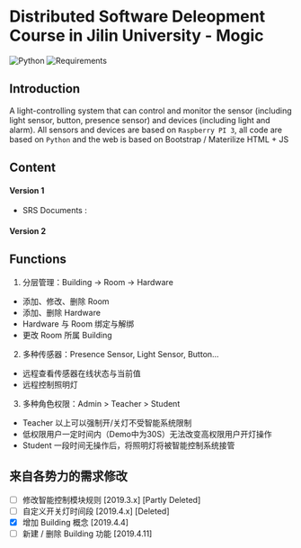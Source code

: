 # Distributed Software Deleopment Course in Jilin University - Mogic

![Python](https://img.shields.io/badge/python-3.5%20%7C%203.6%20%7C%203.7-blue.svg)
![Requirements](https://img.shields.io/badge/dependencies-flask%20%7C%20json-brightgreen.svg)

## Introduction
A light-controlling system that can control and monitor the sensor (including light sensor, button, presence sensor) and devices (including light and alarm). All sensors and devices are based on `Raspberry PI 3`, all code are based on `Python` and the web is based on Bootstrap / Materilize HTML + JS

## Content

#### Version 1

* SRS Documents : 

#### Version 2

## Functions

1. 分层管理：Building -> Room -> Hardware
  * 添加、修改、删除 Room
  * 添加、删除 Hardware
  * Hardware 与 Room 绑定与解绑
  * 更改 Room 所属 Building
  
2. 多种传感器：Presence Sensor, Light Sensor, Button...
  * 远程查看传感器在线状态与当前值
  * 远程控制照明灯
  
3. 多种角色权限：Admin > Teacher > Student
  * Teacher 以上可以强制开/关灯不受智能系统限制
  * 低权限用户一定时间内（Demo中为30S）无法改变高权限用户开灯操作
  * Student 一段时间无操作后，将照明灯将被智能控制系统接管

## 来自各势力的需求修改
- [ ] 修改智能控制模块规则 [2019.3.x] [Partly Deleted]
- [ ] 自定义开关灯时间段 [2019.4.x] [Deleted]
- [x] 增加 Building 概念 [2019.4.4]
- [ ] 新建 / 删除 Building 功能 [2019.4.11]
